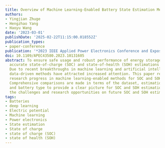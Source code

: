 ```yaml
---
title: Overview of Machine Learning-Enabled Battery State Estimation Methods
authors:
- Yingjian Zhuge
- Hengzhao Yang
- Haoyu Wang
date: '2023-03-01'
publishDate: '2025-02-22T11:15:00.018552Z'
publication_types:
- paper-conference
publication: '*2023 IEEE Applied Power Electronics Conference and Exposition (APEC)*'
doi: 10.1109/APEC43580.2023.10131605
abstract: To ensure safe usage and robust performance of energy storage batteries,
  accurate state-of-charge (SOC) and state-of-health (SOH) estimations are required.
  Due to recent breakthroughs in machine learning and artificial intelligence methods,
  data-driven methods have attracted increased attention. This paper reports state-of-the-art
  research progress in machine learning-enabled methods for SOC and SOH estimations.
  Comprehensive comparisons are made in terms of the dataset, estimation accuracy,
  and battery type to provide a clear picture for SOC and SOH estimation. Moreover,
  the challenges and research opportunities on future SOC and SOH estimation are disclosed.
tags:
- Batteries
- deep learning
- Electric potential
- Machine learning
- Power electronics
- State estimation
- State of charge
- state of charge (SOC)
- state of health (SOH)
---
```

